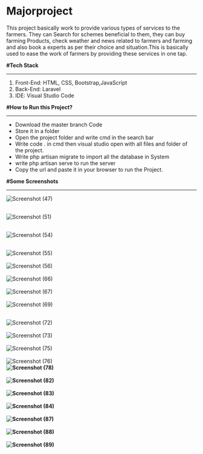 # Majorproject

This project basically work to provide various types of services to the farmers. They can Search for schemes beneficial to them, they can buy farming Products, check weather and news related to farmers and farming and also book a experts as per their choice and situation.This is basically used to ease the work of farmers by providing these services in one tap.


<b>#Tech Stack</b>
<hr>
<ol>
 <li> Front-End: HTML, CSS, Bootstrap,JavaScript</li>
<li>Back-End: Laravel</li>
<li>IDE: Visual Studio Code</li>
  </ol>


<b>#How to Run this Project?</b><hr>
<ul>
  <li>Download the master branch Code</li>
  <li>Store it in a folder</li>
  <li>Open the project folder and write cmd in the search bar</li>
  <li>Write code . in cmd then visual studio open with all files and folder of the project.</li>
  <li>Write php artisan migrate to import all the database in System</li>
  <li>write php artisan serve to run the server</li>
  <li>Copy the url and paste it in your browser to run the Project.</li>
  </ul>

  
<b>#Some Screenshots</b><hr>



![Screenshot (47)](https://github.com/Shambhavisinha0504/Majorproject/assets/127407353/22b3696a-4de4-4988-a3df-fd39f69adc24)
<br><br>

![Screenshot (51)](https://github.com/Shambhavisinha0504/Majorproject/assets/127407353/2a763775-2886-4264-94b0-429416b93809)
<br><br>

![Screenshot (54)](https://github.com/Shambhavisinha0504/Majorproject/assets/127407353/0dcbe244-27a2-4eaf-832d-ec57ee830998)
<br><br>

![Screenshot (55)](https://github.com/Shambhavisinha0504/Majorproject/assets/127407353/b17a1539-9919-4f21-b208-394f43472f09)<br><br>
![Screenshot (56)](https://github.com/Shambhavisinha0504/Majorproject/assets/127407353/a3c376c2-9f04-4b40-873f-4e753cad7950)
<br><br>
![Screenshot (66)](https://github.com/Shambhavisinha0504/Majorproject/assets/127407353/9aa25695-480c-43f7-9d05-62d485469b14)
<br><br>
![Screenshot (67)](https://github.com/Shambhavisinha0504/Majorproject/assets/127407353/feccad02-4f7f-4091-95be-3fa394847c06)
<br><br>
![Screenshot (69)](https://github.com/Shambhavisinha0504/Majorproject/assets/127407353/2fa20626-113d-435f-b6b0-9a2d09da1b01)
<br><br>
                                                                                                                            
![Screenshot (72)](https://github.com/Shambhavisinha0504/Majorproject/assets/127407353/6d99c857-40ee-4fff-a9dd-37ef3500ce01)
<br><br>
![Screenshot (73)](https://github.com/Shambhavisinha0504/Majorproject/assets/127407353/cf8d42bf-e2dd-402d-a514-58b1071659fa)<br><br>
![Screenshot (75)](https://github.com/Shambhavisinha0504/Majorproject/assets/127407353/ae178f6c-f255-4100-93a4-b36447be3dec)<br><br>
![Screenshot (76)](https://github.com/Shambhavisinha0504/Majorproject/assets/127407353/9c7a42c6-c778-4260-a49e-aba102b98dce)<br><b>
![Screenshot (78)](https://github.com/Shambhavisinha0504/Majorproject/assets/127407353/f3d227fd-f5df-4683-99b5-3302b3fa3c22)<br><br>
![Screenshot (82)](https://github.com/Shambhavisinha0504/Majorproject/assets/127407353/691cfcfd-a169-4058-ad0e-2ac723b966cc)<br><br>
![Screenshot (83)](https://github.com/Shambhavisinha0504/Majorproject/assets/127407353/2760c174-7217-4245-aa2f-d814a3bac835)<br><br>
![Screenshot (84)](https://github.com/Shambhavisinha0504/Majorproject/assets/127407353/db522b32-89ce-4842-8546-047f3e3b0c90)<br><br>
![Screenshot (87)](https://github.com/Shambhavisinha0504/Majorproject/assets/127407353/83d44b76-68c7-40a8-a0d3-787115a63188)<br><br>
![Screenshot (88)](https://github.com/Shambhavisinha0504/Majorproject/assets/127407353/dc1f1a14-6c6a-4ef2-8f07-856cdfdfaeed)<br><br>
![Screenshot (89)](https://github.com/Shambhavisinha0504/Majorproject/assets/127407353/5e2b9e44-f543-44ff-ba7c-766cbcd013d6)<br><br>



























